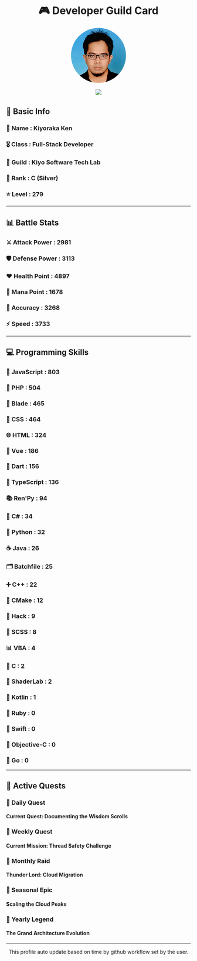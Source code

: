 <div align="center">

# 🎮 Developer Guild Card

<!-- Replace with your profile image -->
<img src="./assets/profile.png" width="150" height="150" style="border-radius: 50%"/>

![](https://komarev.com/ghpvc/?username=Kiyoraka&style=flat)
</div>

##  📌 Basic Info
### 👤 Name : Kiyoraka Ken
### 🎖️ Class : Full-Stack Developer
### 🎪 Guild : Kiyo Software Tech Lab 
### 🥈 Rank : C (Silver)
### ⭐ Level : 279

---
## 📊 Battle Stats

### ⚔️ Attack Power  : 2981 
### 🛡️ Defense Power : 3113 
### ❤️ Health Point  : 4897 
### 🔮 Mana Point    : 1678 
### 🎯 Accuracy      : 3268 
### ⚡ Speed         : 3733

---
## 💻 Programming Skills

### 📜 JavaScript : 803
### 🐘 PHP : 504
### 🧷 Blade : 465
### 🎨 CSS : 464
### 🌐 HTML : 324
### 💚 Vue : 186
### 🎯 Dart : 156
### 🔷 TypeScript : 136
### 📚 Ren'Py : 94
### 🎯 C# : 34
### 🐍 Python : 32
### ☕ Java : 26
### 🗂️ Batchfile : 25
### ➕ C++ : 22
### 🧱 CMake : 12
### 🧬 Hack : 9
### 🎨 SCSS : 8
### 📊 VBA : 4
### 🎯 C : 2
### 📄 ShaderLab : 2
### 🔰 Kotlin : 1
### 💎 Ruby : 0
### 📱 Swift : 0
### 🍎 Objective-C : 0
### 🐹 Go : 0

---
## 📜 Active Quests

### 🌅 Daily Quest

#### Current Quest: Documenting the Wisdom Scrolls

### 📅 Weekly Quest
#### Current Mission: Thread Safety Challenge

### 🌙 Monthly Raid
#### Thunder Lord: Cloud Migration

### 🌠 Seasonal Epic
#### Scaling the Cloud Peaks

### 👑 Yearly Legend
#### The Grand Architecture Evolution

---
<div align="center">
  This profile auto update based on time by github workflow set by the user.
</div>